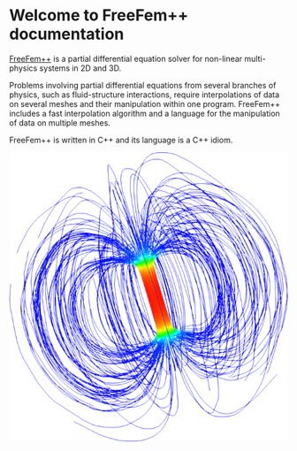 # Welcome to FreeFem++ documentation

[FreeFem++](https://freefem.org) is a partial differential equation solver for non-linear multi-physics systems in 2D and 3D.

Problems involving partial differential equations from several branches of physics, such as fluid-structure interactions, require interpolations of data on several meshes and their manipulation within one program.
FreeFem++ includes a fast interpolation algorithm and a language for the manipulation of data on multiple meshes.

FreeFem++ is written in C++ and its language is a C++ idiom.

<div style="text-align:center"><img src="images/Logo.png" /></div>

